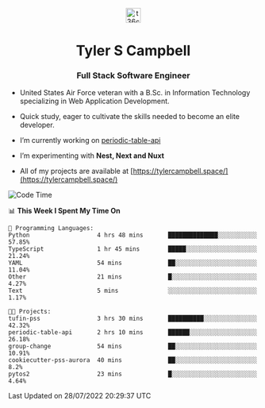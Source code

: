 <p align="center">
<a href="https://www.linkedin.com/in/t36campbell" target="blank"><img align="center" src="https://ik.imagekit.io/t36campbell/Portfolio/linkedin.png.original_m8bbGgPh6.png" alt="t36campbell" height="30" width="30" /></a>
</p>
<h1 align="center">Tyler S Campbell</h1>
<h3 align="center">Full Stack Software Engineer</h3>

* United States Air Force veteran with a B.Sc. in Information Technology specializing in Web Application Development. 

* Quick study, eager to cultivate the skills needed to become an elite developer.

* I’m currently working on [periodic-table-api](https://github.com/t36campbell/periodic-table-api)

* I’m experimenting with **Nest, Next and Nuxt**

* All of my projects are available at [https://tylercampbell.space/](https://tylercampbell.space/)

<!--START_SECTION:waka-->
![Code Time](http://img.shields.io/badge/Code%20Time-1%2C716%20hrs%2048%20mins-blue)

📊 **This Week I Spent My Time On** 

```text
💬 Programming Languages: 
Python                   4 hrs 48 mins       ██████████████░░░░░░░░░░░   57.85% 
TypeScript               1 hr 45 mins        █████░░░░░░░░░░░░░░░░░░░░   21.24% 
YAML                     54 mins             ██░░░░░░░░░░░░░░░░░░░░░░░   11.04% 
Other                    21 mins             █░░░░░░░░░░░░░░░░░░░░░░░░   4.27% 
Text                     5 mins              ░░░░░░░░░░░░░░░░░░░░░░░░░   1.17%

🐱‍💻 Projects: 
tufin-pss                3 hrs 30 mins       ██████████░░░░░░░░░░░░░░░   42.32% 
periodic-table-api       2 hrs 10 mins       ██████░░░░░░░░░░░░░░░░░░░   26.18% 
group-change             54 mins             ██░░░░░░░░░░░░░░░░░░░░░░░   10.91% 
cookiecutter-pss-aurora  40 mins             ██░░░░░░░░░░░░░░░░░░░░░░░   8.2% 
pytos2                   23 mins             █░░░░░░░░░░░░░░░░░░░░░░░░   4.64%

```


 Last Updated on 28/07/2022 20:29:37 UTC
<!--END_SECTION:waka-->
